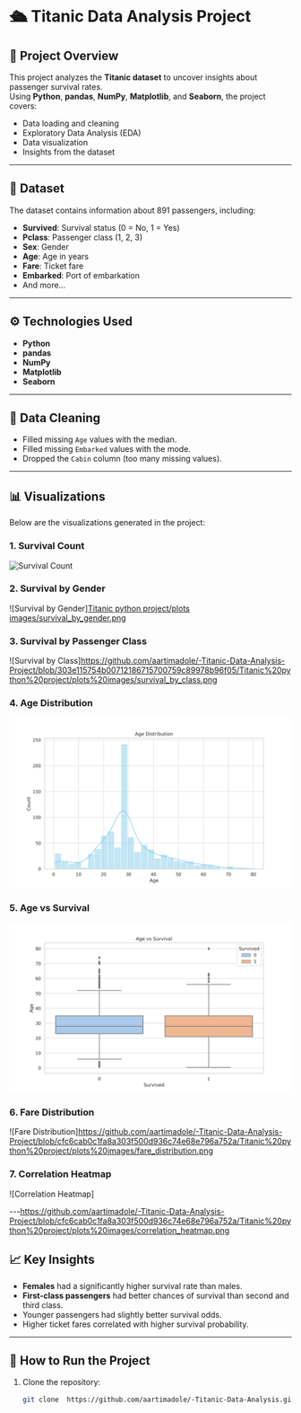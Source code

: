 # 🛳 Titanic Data Analysis Project

## 📌 Project Overview
This project analyzes the **Titanic dataset** to uncover insights about passenger survival rates.  
Using **Python**, **pandas**, **NumPy**, **Matplotlib**, and **Seaborn**, the project covers:
- Data loading and cleaning
- Exploratory Data Analysis (EDA)
- Data visualization
- Insights from the dataset

---

## 📂 Dataset
The dataset contains information about 891 passengers, including:
- **Survived**: Survival status (0 = No, 1 = Yes)
- **Pclass**: Passenger class (1, 2, 3)
- **Sex**: Gender
- **Age**: Age in years
- **Fare**: Ticket fare
- **Embarked**: Port of embarkation
- And more…

---

## ⚙️ Technologies Used
- **Python**
- **pandas**
- **NumPy**
- **Matplotlib**
- **Seaborn**

---

## 🧹 Data Cleaning
- Filled missing `Age` values with the median.
- Filled missing `Embarked` values with the mode.
- Dropped the `Cabin` column (too many missing values).

---

## 📊 Visualizations
Below are the visualizations generated in the project:

### 1. Survival Count
![Survival Count](https://github.com/aartimadole/-Titanic-Data-Analysis-Project/tree/b6046d4478e0408e5fc71b4b5fd8c3e7c872d973/Titanic%20python%20project/plots%20images)

### 2. Survival by Gender
![Survival by Gender][Titanic python project/plots images/survival_by_gender.png](https://github.com/aartimadole/-Titanic-Data-Analysis-Project/blob/3864c5bd55442182b38ae554e1574ba38210550f/Titanic%20python%20project/plots%20images/survival_by_gender.png)

### 3. Survival by Passenger Class
![Survival by Class]https://github.com/aartimadole/-Titanic-Data-Analysis-Project/blob/303e115754b00712186715700759c89978b96f05/Titanic%20python%20project/plots%20images/survival_by_class.png


### 4. Age Distribution
![Age Distribution](https://github.com/aartimadole/-Titanic-Data-Analysis-Project/blob/de96dd03506eb242e3fafd098bc93c7132066533/Titanic%20python%20project/plots%20images/age_distribution.png)


### 5. Age vs Survival
![Age vs Survival](https://github.com/aartimadole/-Titanic-Data-Analysis-Project/blob/0091414c20fec6dc6e8229099229369d29711b0e/Titanic%20python%20project/plots%20images/age_vs_survival.png)

### 6. Fare Distribution
![Fare Distribution]https://github.com/aartimadole/-Titanic-Data-Analysis-Project/blob/cfc6cab0c1fa8a303f500d936c74e68e796a752a/Titanic%20python%20project/plots%20images/fare_distribution.png

### 7. Correlation Heatmap
![Correlation Heatmap]

---https://github.com/aartimadole/-Titanic-Data-Analysis-Project/blob/cfc6cab0c1fa8a303f500d936c74e68e796a752a/Titanic%20python%20project/plots%20images/correlation_heatmap.png

## 📈 Key Insights
- **Females** had a significantly higher survival rate than males.
- **First-class passengers** had better chances of survival than second and third class.
- Younger passengers had slightly better survival odds.
- Higher ticket fares correlated with higher survival probability.

---

## 🚀 How to Run the Project
1. Clone the repository:
   ```bash
   git clone  https://github.com/aartimadole/-Titanic-Data-Analysis.git
